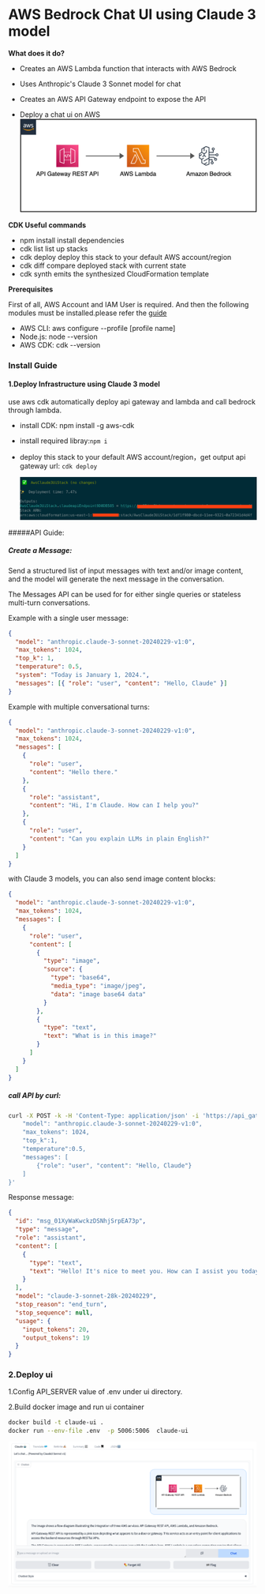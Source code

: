 # AWS Bedrock Chat UI using Claude 3 model

**What does it do?**

- Creates an AWS Lambda function that interacts with AWS Bedrock

- Uses Anthropic's Claude 3 Sonnet model for chat

- Creates an AWS API Gateway endpoint to expose the API

- Deploy a chat ui on AWS
  ![0](images/arch.png)

**CDK Useful commands**

- npm install install dependencies
- cdk list list up stacks
- cdk deploy deploy this stack to your default AWS account/region
- cdk diff compare deployed stack with current state
- cdk synth emits the synthesized CloudFormation template

**Prerequisites**

First of all, AWS Account and IAM User is required. And then the following modules must be installed.please refer the [guide](https://docs.aws.amazon.com/cdk/v2/guide/getting_started.html#getting_started_prerequisites)

- AWS CLI: aws configure --profile [profile name]
- Node.js: node --version
- AWS CDK: cdk --version

### Install Guide

#### 1.Deploy Infrastructure using Claude 3 model

use aws cdk automatically deploy api gateway and lambda and call bedrock through lambda.

- install CDK: npm install -g aws-cdk

- install required libray:`npm i`

- deploy this stack to your default AWS account/region，get output api gateway url: `cdk deploy`

  ![0](images/cdk_output.png)

#####API Guide:

##### Create a Message:

Send a structured list of input messages with text and/or image content, and the model will generate the next message in the conversation.

The Messages API can be used for for either single queries or stateless multi-turn conversations.

Example with a single user message:

```json
{
  "model": "anthropic.claude-3-sonnet-20240229-v1:0",
  "max_tokens": 1024,
  "top_k": 1,
  "temperature": 0.5,
  "system": "Today is January 1, 2024.",
  "messages": [{ "role": "user", "content": "Hello, Claude" }]
}
```

Example with multiple conversational turns:

```json
{
  "model": "anthropic.claude-3-sonnet-20240229-v1:0",
  "max_tokens": 1024,
  "messages": [
    {
      "role": "user",
      "content": "Hello there."
    },
    {
      "role": "assistant",
      "content": "Hi, I'm Claude. How can I help you?"
    },
    {
      "role": "user",
      "content": "Can you explain LLMs in plain English?"
    }
  ]
}
```

with Claude 3 models, you can also send image content blocks:

```json
{
  "model": "anthropic.claude-3-sonnet-20240229-v1:0",
  "max_tokens": 1024,
  "messages": [
    {
      "role": "user",
      "content": [
        {
          "type": "image",
          "source": {
            "type": "base64",
            "media_type": "image/jpeg",
            "data": "image base64 data"
          }
        },
        {
          "type": "text",
          "text": "What is in this image?"
        }
      ]
    }
  ]
}
```

##### call API by curl:

```bash
curl -X POST -k -H 'Content-Type: application/json' -i 'https://api_gateway_url/v1/messages' --data '{
    "model": "anthropic.claude-3-sonnet-20240229-v1:0",
    "max_tokens": 1024,
    "top_k":1,
    "temperature":0.5,
    "messages": [
        {"role": "user", "content": "Hello, Claude"}
    ]
}'
```

Response message:

```json
{
  "id": "msg_01XyWaKwckzDSNhjSrpEA73p",
  "type": "message",
  "role": "assistant",
  "content": [
    {
      "type": "text",
      "text": "Hello! It's nice to meet you. How can I assist you today?"
    }
  ],
  "model": "claude-3-sonnet-28k-20240229",
  "stop_reason": "end_turn",
  "stop_sequence": null,
  "usage": {
    "input_tokens": 20,
    "output_tokens": 19
  }
}
```

### 2.Deploy ui

1.Config API_SERVER value of .env under ui directory.

2.Build docker image and run ui container

```bash
docker build -t claude-ui .
docker run --env-file .env  -p 5006:5006  claude-ui
```

![0](images/ui.png)
